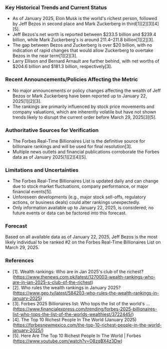 ### Key Historical Trends and Current Status

- As of January 2025, Elon Musk is the world's richest person, followed by Jeff Bezos in second place and Mark Zuckerberg in third[1][2][3][4][5].
- Jeff Bezos's net worth is reported between $233.5 billion and $239.4 billion, while Mark Zuckerberg's is around $211.4–$211.8 billion[1][2][3].
- The gap between Bezos and Zuckerberg is over $20 billion, with no indication of rapid changes that would allow Zuckerberg to overtake Bezos in the near term[1][2][3].
- Larry Ellison and Bernard Arnault are further behind, with net worths of $204.6 billion and $181.3 billion, respectively[3].

### Recent Announcements/Policies Affecting the Metric

- No major announcements or policy changes affecting the wealth of Jeff Bezos or Mark Zuckerberg have been reported up to January 22, 2025[1][2][3].
- The rankings are primarily influenced by stock price movements and company valuations, which are inherently volatile but have not shown trends likely to disrupt the current order before March 29, 2025[3][5].

### Authoritative Sources for Verification

- The Forbes Real-Time Billionaires List is the definitive source for billionaire rankings and will be used for final resolution[3].
- Multiple news outlets and financial publications corroborate the Forbes data as of January 2025[1][2][4][5].

### Limitations and Uncertainties

- The Forbes Real-Time Billionaires List is updated daily and can change due to stock market fluctuations, company performance, or major financial events[5].
- Unforeseen developments (e.g., major stock sell-offs, regulatory actions, or business deals) could alter rankings unexpectedly.
- Only information available up to January 22, 2025, is considered; no future events or data can be factored into this forecast.

### Forecast

Based on all available data as of January 22, 2025, Jeff Bezos is the most likely individual to be ranked #2 on the Forbes Real-Time Billionaires List on March 29, 2025.

### References

- [1]. Wealth rankings: Who are in Jan 2025's club of the richest? (https://www.thenews.com.pk/latest/1270003-wealth-rankings-who-are-in-jan-2025-s-club-of-the-richest)
- [2]. Who rules the wealth rankings in January 2025? (https://www.geo.tv/latest/584203-who-rules-the-wealth-rankings-in-january-2025)
- [3]. Forbes 2025 Billionaires list: Who tops the list of the world's ... (https://www.financialexpress.com/trending/forbes-2025-billionaires-list-who-tops-the-list-of-the-worlds-wealthiest/3722445/)
- [4]. The Top 10 Richest People In The World (January 2025) (https://forbesnewmexico.com/the-top-10-richest-people-in-the-world-january-2025/)
- [5]. Here Are The Top 10 Richest People In The World | Forbes (https://www.youtube.com/watch?v=O8zqBX4z3Dw)